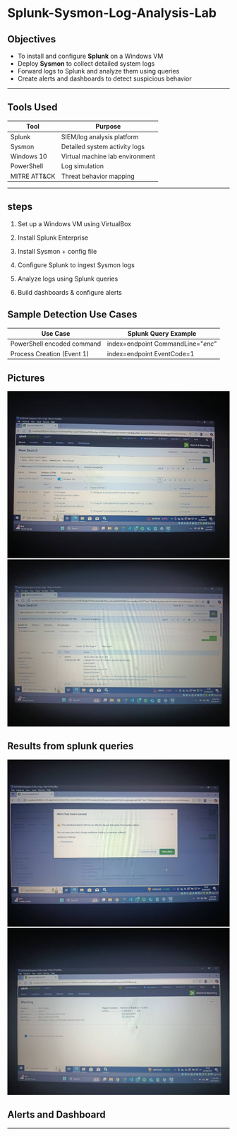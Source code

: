 # Splunk-Sysmon-Log-Analysis-Lab

##  Objectives

- To install and configure **Splunk** on a Windows VM
- Deploy **Sysmon** to collect detailed system logs
- Forward logs to Splunk and analyze them using queries
- Create alerts and dashboards to detect suspicious behavior

---

##  Tools Used

| Tool      | Purpose                        |
|-----------|--------------------------------|
| Splunk    | SIEM/log analysis platform     |
| Sysmon    | Detailed system activity logs  |
| Windows 10| Virtual machine lab environment|
| PowerShell| Log simulation                 |
| MITRE ATT&CK| Threat behavior mapping      |

---

## steps

1. Set up a Windows VM using VirtualBox
2. Install Splunk Enterprise 
3. Install Sysmon + config file
4. Configure Splunk to ingest Sysmon logs
5. Analyze logs using Splunk queries

7. Build dashboards & configure alerts
  


##  Sample Detection Use Cases

| Use Case                    | Splunk Query Example |
|-----------------------------|----------------------|
| PowerShell encoded command  | index=endpoint CommandLine="*enc*" |
| Process Creation (Event 1)  | index=endpoint EventCode=1 |

## Pictures

   ![](./search1.jpg)
   ![](./search.jpg)
## Results from splunk queries

 ![](./Alert.jpg)
 ![](./Dashboard.jpg)
## Alerts and Dashboard 

---

